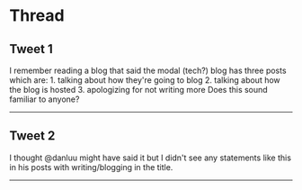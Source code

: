 # Thread

## Tweet 1

I remember reading a blog that said the modal (tech?) blog has three posts which are: 1. talking about how they're going to blog 2. talking about how the blog is hosted 3. apologizing for not writing more Does this sound familiar to anyone?

---

## Tweet 2

I thought @danluu might have said it but I didn't see any statements like this in his posts with writing/blogging in the title.

---

